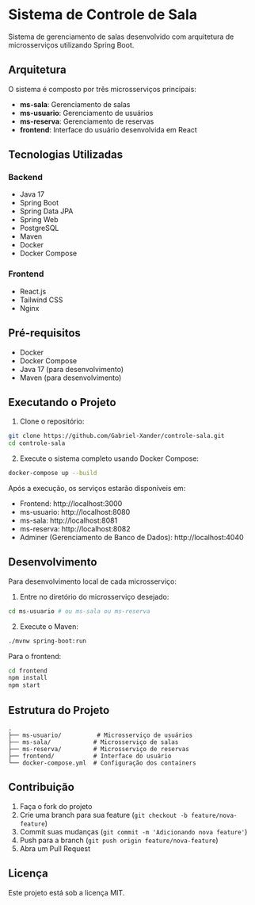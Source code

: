 # Sistema de Controle de Sala

Sistema de gerenciamento de salas desenvolvido com arquitetura de microsserviços utilizando Spring Boot.

## Arquitetura

O sistema é composto por três microsserviços principais:

- **ms-sala**: Gerenciamento de salas
- **ms-usuario**: Gerenciamento de usuários
- **ms-reserva**: Gerenciamento de reservas
- **frontend**: Interface do usuário desenvolvida em React

## Tecnologias Utilizadas

### Backend
- Java 17
- Spring Boot
- Spring Data JPA
- Spring Web
- PostgreSQL
- Maven
- Docker
- Docker Compose

### Frontend
- React.js
- Tailwind CSS
- Nginx

## Pré-requisitos

- Docker
- Docker Compose
- Java 17 (para desenvolvimento)
- Maven (para desenvolvimento)

## Executando o Projeto

1. Clone o repositório:
```bash
git clone https://github.com/Gabriel-Xander/controle-sala.git
cd controle-sala
```

2. Execute o sistema completo usando Docker Compose:
```bash
docker-compose up --build
```

Após a execução, os serviços estarão disponíveis em:

- Frontend: http://localhost:3000
- ms-usuario: http://localhost:8080
- ms-sala: http://localhost:8081
- ms-reserva: http://localhost:8082
- Adminer (Gerenciamento de Banco de Dados): http://localhost:4040

## Desenvolvimento

Para desenvolvimento local de cada microsserviço:

1. Entre no diretório do microsserviço desejado:
```bash
cd ms-usuario # ou ms-sala ou ms-reserva
```

2. Execute o Maven:
```bash
./mvnw spring-boot:run
```

Para o frontend:
```bash
cd frontend
npm install
npm start
```

## Estrutura do Projeto

```
.
├── ms-usuario/          # Microsserviço de usuários
├── ms-sala/            # Microsserviço de salas
├── ms-reserva/         # Microsserviço de reservas
├── frontend/           # Interface do usuário
└── docker-compose.yml  # Configuração dos containers
```

## Contribuição

1. Faça o fork do projeto
2. Crie uma branch para sua feature (`git checkout -b feature/nova-feature`)
3. Commit suas mudanças (`git commit -m 'Adicionando nova feature'`)
4. Push para a branch (`git push origin feature/nova-feature`)
5. Abra um Pull Request

## Licença

Este projeto está sob a licença MIT. 
